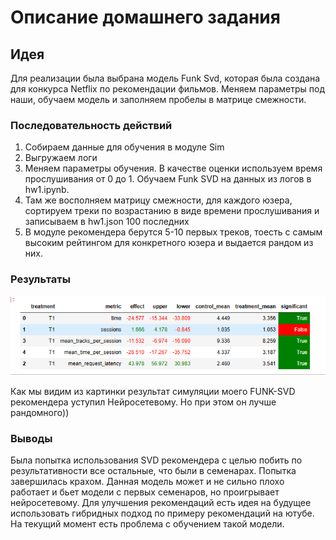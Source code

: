 # Описание домашнего задания



## Идея

Для реализации была выбрана модель Funk Svd, которая была создана для конкурса 
Netflix по рекомендации фильмов. Меняем параметры под наши, обучаем модель и заполняем 
пробелы в матрице смежности.

### Последовательность действий

1. Собираем данные для обучения в модуле Sim
2. Выгружаем логи
3. Меняем параметры обучения. В качестве оценки используем время прослушивания от 0 до 1. Обучаем Funk SVD на данных из логов в hw1.ipynb.
4. Там же восполняем матрицу смежности, для каждого юзера, сортируем треки по возрастанию в виде времени прослушивания и записываем в hw1.json 100 последних
5. В модуле рекомендера берутся 5-10 первых треков, тоесть с самым высоким рейтингом для конкретного юзера и выдается рандом из них.


### Результаты



![Результаты А/В теста, сравнения Funk-SVD рекомендера с нейросетевым](res.png)

Как мы видим из картинки результат симуляции моего FUNK-SVD рекомендера уступил Нейросетевому. Но при этом он лучше рандомного))

### Выводы

Была попытка использования SVD рекомендера с целью побить по результативности все остальные, что были в семенарах. Попытка завершилась крахом. Данная модель может и не сильно плохо работает и бьет модели с первых семенаров, но проигрывает нейросетевому. Для улучшения рекомендаций есть идея на будущее использовать гибридных подход по примеру рекомендаций на ютубе. На текущий момент есть проблема с обучением такой модели.


